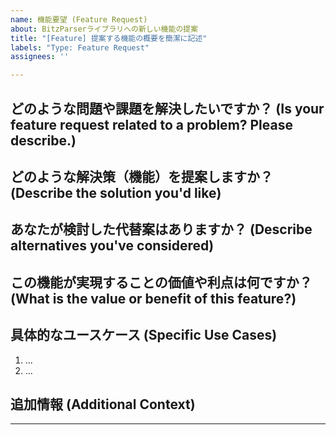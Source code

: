 ```yaml
---
name: 機能要望 (Feature Request)
about: BitzParserライブラリへの新しい機能の提案
title: "[Feature] 提案する機能の概要を簡潔に記述"
labels: "Type: Feature Request"
assignees: ''

---
```


## どのような問題や課題を解決したいですか？ (Is your feature request related to a problem? Please describe.)
<!-- この機能が必要だと感じた具体的な問題点や、現状で不便に感じている点を明確に記述してください。 -->
<!-- (A clear and concise description of what the problem is. Ex. I'm always frustrated when [...]) -->

## どのような解決策（機能）を提案しますか？ (Describe the solution you'd like)
<!-- あなたが提案する具体的な機能や解決策について、できるだけ詳細に記述してください。 -->
<!-- (A clear and concise description of what you want to happen.) -->

## あなたが検討した代替案はありますか？ (Describe alternatives you've considered)
<!-- もし他の解決策や既存の回避策などを検討した場合は、それらについて記述してください。 -->
<!-- (A clear and concise description of any alternative solutions or features you've considered.) -->

## この機能が実現することの価値や利点は何ですか？ (What is the value or benefit of this feature?)
<!-- この機能が実現した場合、どのようなユーザーにとって、どのような価値やメリットがあると考えられるか記述してください。 -->
<!-- (Describe the value or benefit this feature would bring to users.) -->

## 具体的なユースケース (Specific Use Cases)
<!-- この機能が役立つ具体的な利用シーンやユースケースがあれば記述してください。 -->
<!-- (Provide specific scenarios or use cases where this feature would be beneficial.) -->
1. ...
2. ...

## 追加情報 (Additional Context)
<!-- その他、機能要望の理解や検討に役立つと思われる情報（参考になる既存のライブラリ、関連する技術的な背景、スケッチや図など）があれば記述してください。 -->
<!-- (Add any other context or screenshots about the feature request here.) -->

---
